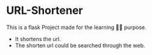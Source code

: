 # URL-Shortener

This is a flask Project made for the learning 👨‍💻 purpose.
- It shortens the url.
- The shorten url could be searched through the web.
